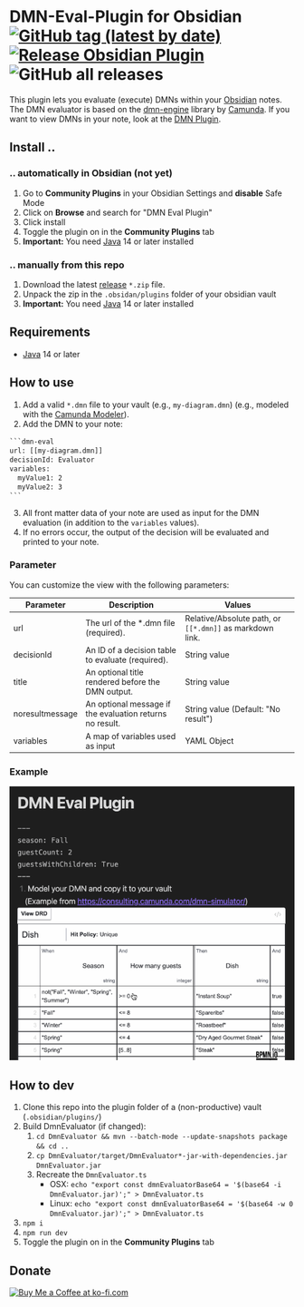 # DMN-Eval-Plugin for Obsidian [![GitHub tag (latest by date)](https://img.shields.io/github/v/tag/joleaf/obsidian-dmn-eval-plugin)](https://github.com/joleaf/obsidian-dmn-eval-plugin/releases) [![Release Obsidian Plugin](https://github.com/joleaf/obsidian-dmn-eval-plugin/actions/workflows/release.yml/badge.svg)](https://github.com/joleaf/obsidian-dmn-eval-plugin/actions/workflows/release.yml) ![GitHub all releases](https://img.shields.io/github/downloads/joleaf/obsidian-dmn-eval-plugin/total)

This plugin lets you evaluate (execute) DMNs within your [Obsidian](https://www.obsidian.md) notes.
The DMN evaluator is based on the [dmn-engine](https://github.com/camunda/camunda-bpm-platform/tree/master/engine-dmn)
library by [Camunda](https://camunda.com/).
If you want to view DMNs in your note, look at the [DMN Plugin](https://github.com/joleaf/obsidian-dmn-plugin).

## Install ..

### .. automatically in Obsidian (not yet)

1. Go to **Community Plugins** in your Obsidian Settings and **disable** Safe Mode
2. Click on **Browse** and search for "DMN Eval Plugin"
3. Click install
4. Toggle the plugin on in the **Community Plugins** tab
5. **Important:** You need [Java](https://www.java.com/en/download/help/download_options_de.html) 14 or later installed

### .. manually from this repo

1. Download the latest [release](https://github.com/joleaf/obsidian-dmn-eval-plugin/releases) `*.zip` file.
2. Unpack the zip in the `.obsidan/plugins` folder of your obsidian vault
3. **Important:** You need [Java](https://www.java.com/en/download/help/download_options_de.html) 14 or later installed

## Requirements

- [Java](https://www.java.com/en/download/help/download_options_de.html) 14 or later

## How to use

1. Add a valid `*.dmn` file to your vault (e.g., `my-diagram.dmn`) (e.g., modeled with
   the [Camunda Modeler](https://camunda.com/de/download/modeler/)).
2. Add the DMN to your note:

````
```dmn-eval
url: [[my-diagram.dmn]]
decisionId: Evaluator
variables:
  myValue1: 2
  myValue2: 3
```
````

3. All front matter data of your note are used as input for the DMN evaluation (in addition to the `variables` values).
4. If no errors occur, the output of the decision will be evaluated and printed to your note.

### Parameter

You can customize the view with the following parameters:

| Parameter       | Description                                              | Values                                                   |
|-----------------|----------------------------------------------------------|----------------------------------------------------------|
| url             | The url of the *.dmn file (required).                    | Relative/Absolute path, or `[[*.dmn]]` as markdown link. |
| decisionId      | An ID of a decision table to evaluate (required).        | String value                                             |
| title           | An optional title rendered before the DMN output.        | String value                                             |
| noresultmessage | An optional message if the evaluation returns no result. | String value (Default: "No result")                      |
| variables  | A map of variables used as input                         | YAML Object                | - |

### Example

![Example](example/dmn-eval-plugin.gif)

## How to dev

1. Clone this repo into the plugin folder of a (non-productive) vault (`.obsidian/plugins/`)
2. Build DmnEvaluator (if changed):
   1. `cd DmnEvaluator && mvn --batch-mode --update-snapshots package && cd ..`
   2. `cp DmnEvaluator/target/DmnEvaluator*-jar-with-dependencies.jar DmnEvaluator.jar`
   3. Recreate the `DmnEvaluator.ts`  
      - OSX: `echo "export const dmnEvaluatorBase64 = '$(base64 -i DmnEvaluator.jar)';" > DmnEvaluator.ts`
      - Linux: `echo "export const dmnEvaluatorBase64 = '$(base64 -w 0 DmnEvaluator.jar)';" > DmnEvaluator.ts`
3. `npm i`
4. `npm run dev`
5. Toggle the plugin on in the **Community Plugins** tab

## Donate

<a href='https://ko-fi.com/joleaf' target='_blank'><img height='35' style='border:0px;height:46px;' src='https://az743702.vo.msecnd.net/cdn/kofi3.png?v=0' border='0' alt='Buy Me a Coffee at ko-fi.com' />

